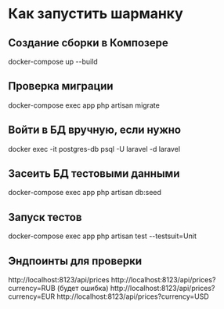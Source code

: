 # Как запустить шарманку

## Создание сборки в Композере
docker-compose up --build

## Проверка миграции
docker-compose exec app php artisan migrate

## Войти в БД вручную, если нужно
docker exec -it postgres-db psql -U laravel -d laravel

## Засеить БД тестовыми данными
docker-compose exec app php artisan db:seed

## Запуск тестов
docker-compose exec app php artisan test --testsuit=Unit

## Эндпоинты для проверки
http://localhost:8123/api/prices
http://localhost:8123/api/prices?currency=RUB (будет ошибка)
http://localhost:8123/api/prices?currency=EUR
http://localhost:8123/api/prices?currency=USD